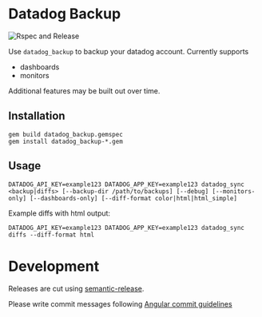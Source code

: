 # Datadog Backup

![Rspec and Release](https://github.com/scribd/datadog_backup/workflows/Rspec%20and%20Release/badge.svg)

Use `datadog_backup` to backup your datadog account.
Currently supports

  - dashboards
  - monitors

Additional features may be built out over time.

## Installation

```
gem build datadog_backup.gemspec
gem install datadog_backup-*.gem
```

## Usage

```
DATADOG_API_KEY=example123 DATADOG_APP_KEY=example123 datadog_sync <backup|diffs> [--backup-dir /path/to/backups] [--debug] [--monitors-only] [--dashboards-only] [--diff-format color|html|html_simple]
```

Example diffs with html output: 

```
DATADOG_API_KEY=example123 DATADOG_APP_KEY=example123 datadog_sync diffs --diff-format html
```

# Development

Releases are cut using [semantic-release](https://github.com/semantic-release/semantic-release).

Please write commit messages following [Angular commit guidelines](https://github.com/angular/angular.js/blob/master/DEVELOPERS.md#-git-commit-guidelines)
